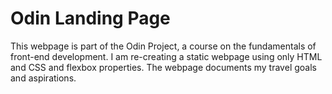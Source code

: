 # Odin Landing Page
 This webpage is part of the Odin Project, a course on the fundamentals of front-end development. I am re-creating a static webpage using only HTML and CSS and flexbox properties. The webpage documents my travel goals and aspirations. 
